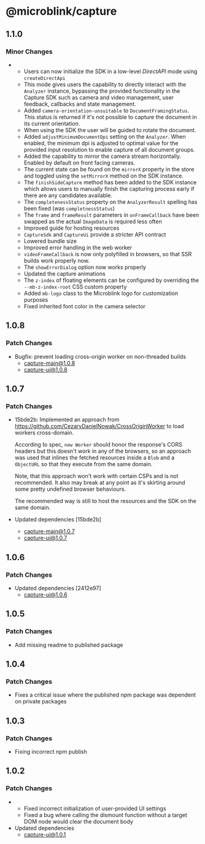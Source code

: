 # @microblink/capture

## 1.1.0

### Minor Changes

- - Users can now initialize the SDK in a low-level _DirectAPI_ mode using `createDirectApi`
  - This mode gives users the capability to directly interact with the `Analyzer` instance, bypassing the provided functionality in the Capture SDK such as camera and video management, user feedback, callbacks and state management.
  - Added `camera-orientation-unsuitable` to `DocumentFramingStatus`. This status is returned if it's not possible to capture the document in its current orientation.
  - When using the SDK the user will be guided to rotate the document.
  - Added `adjustMinimumDocumentDpi` setting on the `Analyzer`.
    When enabled, the minimum dpi is adjusted to optimal value for the
    provided input resolution to enable capture of all document groups.
  - Added the capability to mirror the camera stream horizontally. Enabled by default on front facing cameras.
  - The current state can be found on the `mirrorX` property in the store and toggled using the `setMirrorX` method on the SDK instance.
  - The `finishSideCapture` method has been added to the SDK instance which allows users to manually finish the capturing process early if there are any candidates available.
  - The `completenessStatus` property on the `AnalyzerResult` spelling has been fixed (was `completnessStatus`)
  - The `frame` and `frameResult` parameters in `onFrameCallback` have been swapped as the actual `ImageData` is required less often
  - Improved guide for hosting resources
  - `CaptureSdk` and `CaptureUi` provide a stricter API contract
  - Lowered bundle size
  - Improved error handling in the web worker
  - `videoFrameCallback` is now only polyfilled in browsers, so that SSR builds work properly now.
  - The `showErrorDialog` option now works properly
  - Updated the capture animations
  - The `z-index` of floating elements can be configured by overriding the `--mb-z-index-root` CSS custom property
  - Added `mb-logo` class to the Microblink logo for customization purposes
  - Fixed inherited font color in the camera selector

## 1.0.8

### Patch Changes

- Bugfix: prevent loading cross-origin worker on non-threaded builds
  - capture-main@1.0.8
  - capture-ui@1.0.8

## 1.0.7

### Patch Changes

- 15bde2b: Implemented an approach from https://github.com/CezaryDanielNowak/CrossOriginWorker to load workers cross-domain.

  According to spec, `new Worker` should honor the response's CORS headers
  but this doesn't work in any of the browsers, so an approach was used
  that inlines the fetched resources inside a `Blob` and a `ObjectURL` so
  that they execute from the same domain.

  Note, that this approach won't work with certain CSPs and is not
  recommended. It also may break at any point as it's skirting around some
  pretty undefined browser behaviours.

  The recommended way is still to host the resources and the SDK on the
  same domain.

- Updated dependencies [15bde2b]
  - capture-main@1.0.7
  - capture-ui@1.0.7

## 1.0.6

### Patch Changes

- Updated dependencies [2412e97]
  - capture-ui@1.0.6

## 1.0.5

### Patch Changes

- Add missing readme to published package

## 1.0.4

### Patch Changes

- Fixes a critical issue where the published npm package was dependent on private packages

## 1.0.3

### Patch Changes

- Fixing incorrect npm publish

## 1.0.2

### Patch Changes

- - Fixed incorrect initialization of user-provided UI settings
  - Fixed a bug where calling the dismount function without a target DOM node would clear the document body
- Updated dependencies
  - capture-ui@1.0.1

